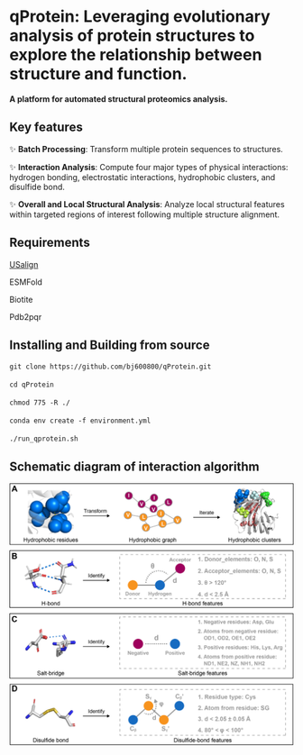 # qProtein: Leveraging evolutionary analysis of protein structures to explore the relationship between structure and function.

**A platform for automated structural proteomics analysis.**

## Key features
:sparkles: **Batch Processing**: Transform multiple protein sequences to structures.

:sparkles: **Interaction Analysis**: Compute four major types of physical interactions: hydrogen bonding, electrostatic interactions, hydrophobic clusters, and disulfide bond.

:sparkles: **Overall and Local Structural Analysis**: Analyze local structural features within targeted regions of interest following multiple structure alignment.

## Requirements
[USalign](https://zhanggroup.org/US-align/)

ESMFold

Biotite

Pdb2pqr

## Installing and Building from source

```
git clone https://github.com/bj600800/qProtein.git

cd qProtein

chmod 775 -R ./

conda env create -f environment.yml

./run_qprotein.sh
```

## Schematic diagram of interaction algorithm
![Interaction algorithm](https://github.com/bj600800/qProtein/blob/main/interaction_algorithm.png)

